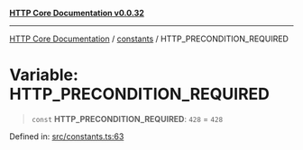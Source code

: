 [**HTTP Core Documentation v0.0.32**](../../README.md)

***

[HTTP Core Documentation](../../modules.md) / [constants](../README.md) / HTTP\_PRECONDITION\_REQUIRED

# Variable: HTTP\_PRECONDITION\_REQUIRED

> `const` **HTTP\_PRECONDITION\_REQUIRED**: `428` = `428`

Defined in: [src/constants.ts:63](https://github.com/stonemjs/http-core/blob/680e946aeb5100b42b4836417719aba730586478/src/constants.ts#L63)

